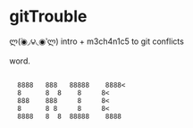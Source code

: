 gitTrouble
==========
ლ(́◉◞౪◟◉‵ლ)
intro + m3ch4n1c5 to git conflicts

word.

<code>
  8888&nbsp;&nbsp;&nbsp;888&nbsp;&nbsp;&nbsp;88888&nbsp;&nbsp;&nbsp;&nbsp;8888&lt;
  8&nbsp;&nbsp;&nbsp;&nbsp;&nbsp;&nbsp;8&nbsp;&nbsp;8&nbsp;&nbsp;&nbsp;&nbsp;8&nbsp;&nbsp;&nbsp;&nbsp;&nbsp;8&lt; 
  888&nbsp;&nbsp;&nbsp;&nbsp;888&nbsp;&nbsp;&nbsp;&nbsp;&nbsp;8&nbsp;&nbsp;&nbsp;&nbsp;&nbsp;8&lt;
  8&nbsp;&nbsp;&nbsp;&nbsp;&nbsp;&nbsp;8&nbsp;8&nbsp;&nbsp;&nbsp;&nbsp;&nbsp;8&nbsp;&nbsp;&nbsp;&nbsp;&nbsp;8&lt;
  8888&nbsp;&nbsp;&nbsp;8&nbsp;&nbsp;8&nbsp;&nbsp;88888&nbsp;&nbsp;&nbsp;&nbsp;8888
</code>
